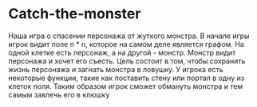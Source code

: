 # Catch-the-monster
Наша игра о спасении персонажа от жуткого монстра. В начале игры игрок видит поле n * n, которое на самом деле является графом. На одной клетке есть персонаж, а на другой - монстр. Монстр видит персонажа и хочет его съесть. Цель состоит в том, чтобы сохранить жизнь персонажа и загнать монстра в ловушку. У игрока есть некоторые функции, такие как поставить стену или портал в одну из клеток поля. Таким образом игрок сможет обмануть монстра и тем самым завлечь его  в клюшку
